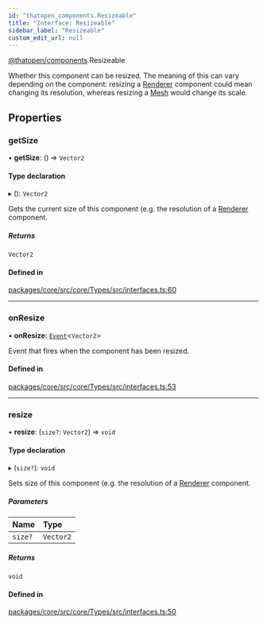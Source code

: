 ```yaml
---
id: "thatopen_components.Resizeable"
title: "Interface: Resizeable"
sidebar_label: "Resizeable"
custom_edit_url: null
---
```


[@thatopen/components](../modules/thatopen_components.md).Resizeable

Whether this component can be resized. The meaning of this can vary depending
on the component: resizing a
[Renderer](https://threejs.org/docs/#api/en/renderers/WebGLRenderer)
component could mean changing its resolution, whereas resizing a
[Mesh](https://threejs.org/docs/#api/en/objects/Mesh) would change its scale.

## Properties

### getSize

• **getSize**: () => `Vector2`

#### Type declaration

▸ (): `Vector2`

Gets the current size of this component (e.g. the resolution of a
[Renderer](https://threejs.org/docs/#api/en/renderers/WebGLRenderer)
component.

##### Returns

`Vector2`

#### Defined in

[packages/core/src/core/Types/src/interfaces.ts:60](https://github.com/ThatOpen/engine_components/blob/7affdb6/packages/core/src/core/Types/src/interfaces.ts#L60)

___

### onResize

• **onResize**: [`Event`](../classes/thatopen_components.Event.md)<`Vector2`\>

Event that fires when the component has been resized.

#### Defined in

[packages/core/src/core/Types/src/interfaces.ts:53](https://github.com/ThatOpen/engine_components/blob/7affdb6/packages/core/src/core/Types/src/interfaces.ts#L53)

___

### resize

• **resize**: (`size?`: `Vector2`) => `void`

#### Type declaration

▸ (`size?`): `void`

Sets size of this component (e.g. the resolution of a
[Renderer](https://threejs.org/docs/#api/en/renderers/WebGLRenderer)
component.

##### Parameters

| Name | Type |
| :------ | :------ |
| `size?` | `Vector2` |

##### Returns

`void`

#### Defined in

[packages/core/src/core/Types/src/interfaces.ts:50](https://github.com/ThatOpen/engine_components/blob/7affdb6/packages/core/src/core/Types/src/interfaces.ts#L50)
